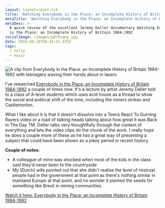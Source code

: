 ```yaml
---
layout: layouts/post.njk
title: 'Watching Everybody in the Place: an Incomplete History of Britain 1984-1992'
metaTitle: 'Watching Everybody in the Place: an Incomplete History of Britain 1984-1992'
metaDesc: >-
  A quick review of the excellent Jeremy Deller documentary Watching Everybody
  in the Place: an Incomplete History of Britain 1984-1992
socialImage: /images/p07hsqny.jpg
date: 2019-08-18T08:43:41.475Z
tags:
  - telly
  - music
---
```

![A clip from Everybody in the Place: an Incomplete History of Britain 1984-1992 with teenagers waving their hands about in lasers](/images/p07hsqny.jpg)

I've rewatched [Everybody in the Place: an Incomplete History of Britain 1984-1992](https://www.bbc.co.uk/iplayer/episode/m000777d/everybody-in-the-place-an-incomplete-history-of-britain-19841992) a couple of times now. It's a lecture by artist Jeremy Deller told to a class of A-level students which uses acid house as a thread to show the social and political shift of the time, including the miners strikes and Castlemorton. 

What I like about it is that it doesn't dissolve into a Teens React To Gurning Ravers video or a load of talking heads talking about how great it was Back In The Day TM. Deller talks very thoughtfully through the context of everything and lets the video clips do the chunk of the work. I really hope he does a couple more of these as he has a great way of presenting a subject that could have been shown as a jokey period in recent history.



**Couple of notes:**

* A colleague of mine was shocked when most of the kids in the class said they'd never been to the countryside
* My (Dutch) wife pointed out that she didn't realise the level of mistrust people had in the government at that point as there's nothing similar in mainland Europe at that point, and no wonder it planted the seeds for something like Brexit in mining communities.



[Watch it here: Everybody in the Place: an Incomplete History of Britain 1984-1992 ](https://www.bbc.co.uk/iplayer/episode/m000777d/everybody-in-the-place-an-incomplete-history-of-britain-19841992)
